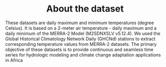<h1 align = 'center'>
About the dataset</h1>
These datasets are daily maximum and minimum temperatures (degree Celsius). It is based on a 2-meter air temperature - daily maximum and a daily minimum of the MERRA-2 Model (M2SDNXSLV v5.12.4). We used the Global Historical Climatology Network Daily (GHCNd) stations to extract corresponding temperature values from MERRA-2 datasets. The primary objective of these datasets is to provide continuous and seamless time series for hydrologic modeling and climate change adaptation applications in Africa
